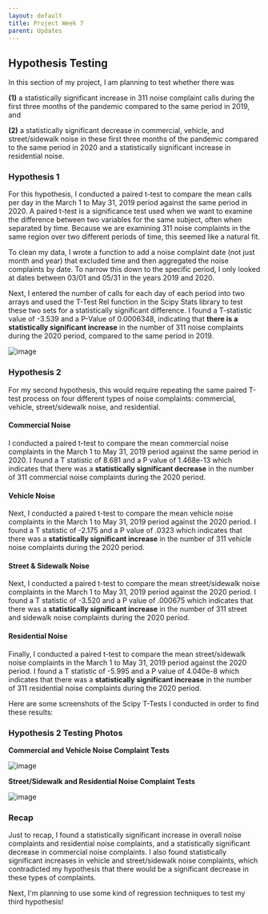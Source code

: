 ```yaml
---
layout: default
title: Project Week 7
parent: Updates
---
```


## Hypothesis Testing

In this section of my project, I am planning to test whether there was 

**(1)** a statistically significant increase in 311 noise complaint calls during the first three months of the pandemic compared to the same period in 2019, and

**(2)** a statistically significant decrease in commercial, vehicle, and street/sidewalk noise in these first three months of the pandemic compared to the same period in 2020 and a statistically significant increase in residential noise.

### Hypothesis 1

For this hypothesis, I conducted a paired t-test to compare the mean calls per day in the March 1 to May 31, 2019 period against the same period in 2020. 
A paired t-test is a significance test used when we want to examine the difference between two variables for the same subject, often when separated by time. Because we are examining 311 noise complaints in the same region over two different periods of time, this seemed like a natural fit.

To clean my data, I wrote a function to add a noise complaint date (not just month and year) that excluded time and then aggregated the noise complaints
by date. To narrow this down to the specific period, I only looked at dates between 03/01 and 05/31 in the years 2019 and 2020. 

Next, I entered the number of calls for each day of each period into two arrays and used the T-Test Rel function in the Scipy Stats library to test
these two sets for a statistically significant difference. I found a T-statistic value of -3.539 and a P-Value of 0.0006348, indicating that **there is
a statistically significant increase** in the number of 311 noise complaints during the 2020 period, compared to the same period in 2019.

![image](https://user-images.githubusercontent.com/44076192/232148063-ba1091cd-d1ff-4710-aa1d-7af6e4ef462b.png)

### Hypothesis 2
For my second hypothesis, this would require repeating the same paired T-test process on four different types of noise complaints: commercial, vehicle, 
street/sidewalk noise, and residential.

#### Commercial Noise
I conducted a paired t-test to compare the mean commercial noise complaints in the March 1 to May 31, 2019 period against the same period in 2020.
I found a T statistic of 8.681 and a P value of 1.468e-13 which indicates that there was a **statistically significant decrease** in the 
number of 311 commercial noise complaints during the 2020 period.

#### Vehicle Noise
Next, I conducted a paired t-test to compare the mean vehicle noise complaints in the March 1 to May 31, 2019 period against the 2020 period.
I found a T statistic of -2.175 and a P value of .0323 which indicates that there was a **statistically significant increase** in the 
number of 311 vehicle noise complaints during the 2020 period.

#### Street & Sidewalk Noise
Next, I conducted a paired t-test to compare the mean street/sidewalk noise complaints in the March 1 to May 31, 2019 period against the 2020 period.
I found a T statistic of -3.520 and a P value of .000675 which indicates that there was a **statistically significant increase** in the 
number of 311 street and sidewalk noise complaints during the 2020 period.

#### Residential Noise
Finally, I conducted a paired t-test to compare the mean street/sidewalk noise complaints in the March 1 to May 31, 2019 period against the 2020 period.
I found a T statistic of -5.995 and a P value of 4.040e-8 which indicates that there was a **statistically significant increase** in the 
number of 311 residential noise complaints during the 2020 period.

Here are some screenshots of the Scipy T-Tests I conducted in order to find these results:

### Hypothesis 2 Testing Photos

**Commercial and Vehicle Noise Complaint Tests**

![image](https://user-images.githubusercontent.com/44076192/232324157-5bb8a676-2d78-468b-825a-dd80e8f02c71.png)

**Street/Sidewalk and Residential Noise Complaint Tests**

![image](https://user-images.githubusercontent.com/44076192/232324192-2815edb8-fb0b-48a6-8364-9415ed128438.png)

### Recap

Just to recap, I found a statistically significant increase in overall noise complaints and residential noise complaints, and a statistically significant decrease in commercial noise complaints. I also found statistically significant increases in vehicle and street/sidewalk noise complaints, which contradicted my hypothesis that there would be a significant decrease in these types of complaints.

Next, I'm planning to use some kind of regression techniques to test my third hypothesis!
